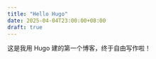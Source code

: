 ```yaml
---
title: "Hello Hugo"
date: 2025-04-04T23:00:00+08:00
draft: true
---
```


这是我用 Hugo 建的第一个博客，终于自由写作啦！
